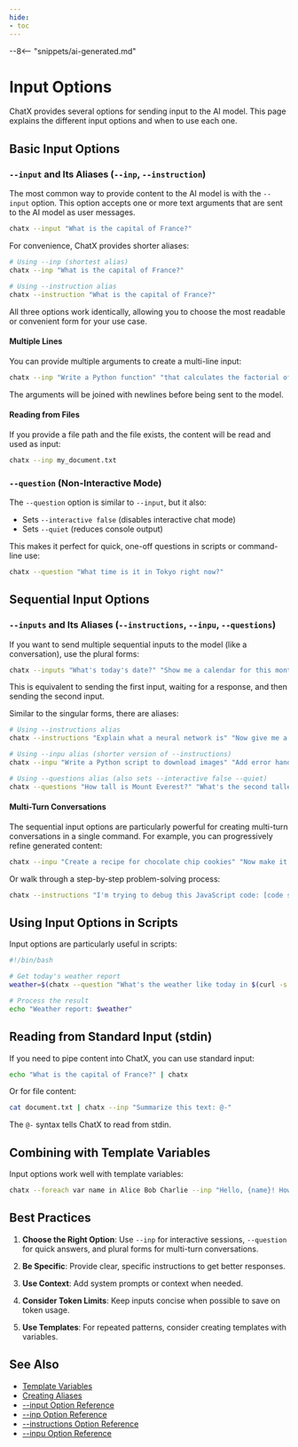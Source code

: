 ```yaml
---
hide:
- toc
---
```


--8<-- "snippets/ai-generated.md"

# Input Options

ChatX provides several options for sending input to the AI model. This page explains the different input options and when to use each one.

## Basic Input Options

### `--input` and Its Aliases (`--inp`, `--instruction`)

The most common way to provide content to the AI model is with the `--input` option. This option accepts one or more text arguments that are sent to the AI model as user messages.

```bash
chatx --input "What is the capital of France?"
```

For convenience, ChatX provides shorter aliases:

```bash
# Using --inp (shortest alias)
chatx --inp "What is the capital of France?"

# Using --instruction alias
chatx --instruction "What is the capital of France?"
```

All three options work identically, allowing you to choose the most readable or convenient form for your use case.

#### Multiple Lines

You can provide multiple arguments to create a multi-line input:

```bash
chatx --inp "Write a Python function" "that calculates the factorial of a number" "and handles edge cases properly"
```

The arguments will be joined with newlines before being sent to the model.

#### Reading from Files

If you provide a file path and the file exists, the content will be read and used as input:

```bash
chatx --inp my_document.txt
```

### `--question` (Non-Interactive Mode)

The `--question` option is similar to `--input`, but it also:
- Sets `--interactive false` (disables interactive chat mode)
- Sets `--quiet` (reduces console output)

This makes it perfect for quick, one-off questions in scripts or command-line use:

```bash
chatx --question "What time is it in Tokyo right now?"
```

## Sequential Input Options

### `--inputs` and Its Aliases (`--instructions`, `--inpu`, `--questions`)

If you want to send multiple sequential inputs to the model (like a conversation), use the plural forms:

```bash
chatx --inputs "What's today's date?" "Show me a calendar for this month"
```

This is equivalent to sending the first input, waiting for a response, and then sending the second input.

Similar to the singular forms, there are aliases:

```bash
# Using --instructions alias
chatx --instructions "Explain what a neural network is" "Now give me a simple example"

# Using --inpu alias (shorter version of --instructions)
chatx --inpu "Write a Python script to download images" "Add error handling"

# Using --questions alias (also sets --interactive false --quiet)
chatx --questions "How tall is Mount Everest?" "What's the second tallest mountain?"
```

#### Multi-Turn Conversations

The sequential input options are particularly powerful for creating multi-turn conversations in a single command. For example, you can progressively refine generated content:

```bash
chatx --inpu "Create a recipe for chocolate chip cookies" "Now make it vegan" "Add some spices to make it unique"
```

Or walk through a step-by-step problem-solving process:

```bash
chatx --instructions "I'm trying to debug this JavaScript code: [code snippet]" "What might be causing the error?" "How can I fix it?"
```

## Using Input Options in Scripts

Input options are particularly useful in scripts:

```bash
#!/bin/bash

# Get today's weather report
weather=$(chatx --question "What's the weather like today in $(curl -s ipinfo.io/city)" --no-templates)

# Process the result
echo "Weather report: $weather"
```

## Reading from Standard Input (stdin)

If you need to pipe content into ChatX, you can use standard input:

```bash
echo "What is the capital of France?" | chatx
```

Or for file content:

```bash
cat document.txt | chatx --inp "Summarize this text: @-"
```

The `@-` syntax tells ChatX to read from stdin.

## Combining with Template Variables

Input options work well with template variables:

```bash
chatx --foreach var name in Alice Bob Charlie --inp "Hello, {name}! How are you today?"
```

## Best Practices

1. **Choose the Right Option**: Use `--inp` for interactive sessions, `--question` for quick answers, and plural forms for multi-turn conversations.

2. **Be Specific**: Provide clear, specific instructions to get better responses.

3. **Use Context**: Add system prompts or context when needed.

4. **Consider Token Limits**: Keep inputs concise when possible to save on token usage.

5. **Use Templates**: For repeated patterns, consider creating templates with variables.

## See Also

- [Template Variables](templates-and-variables.md)
- [Creating Aliases](../advanced/aliases.md)
- [--input Option Reference](../reference/cli/options/input.md)
- [--inp Option Reference](../reference/cli/options/inp.md)
- [--instructions Option Reference](../reference/cli/options/instructions.md)
- [--inpu Option Reference](../reference/cli/options/inpu.md)